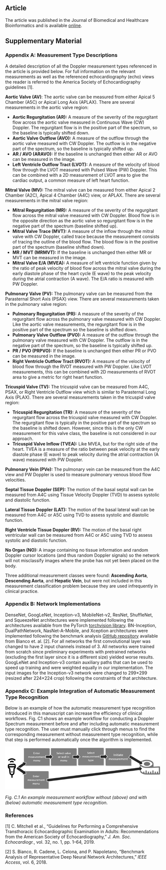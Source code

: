 ## Article

The article was published in the Journal of Biomedical and Healthcare Bioinformatics and is available 
[online](https://ieeexplore.ieee.org/document/9216477).

## Supplementary Material


### Appendix A: Measurement Type Descriptions

A detailed description of all the Doppler measurement types referenced in the article is provided below. For full 
information on the relevant measurements as well as the referenced echocardiography (echo) views the reader is referred 
to the America Society of Echocardiography guidelines [1]. 

**Aortic Valve (AV)**: The aortic valve can be measured from either Apical 5 Chamber (A5C) or Apical Long Axis (APLAX). 
There are several measurements in the aortic valve region:

- **Aortic Regurgitation (AR):**  A measure of the severity of the regurgitant flow across the aortic valve measured in 
Continuous Wave (CW) Doppler. The regurgitant flow is in the positive part of the spectrum, so the baseline is typically shifted down. 
- **Aortic Valve Outflow (AVO):**  A measure of the outflow through the aortic valve measured with CW Doppler.  The 
outflow is in the negative part of the spectrum, so the baseline is typically shifted up. 
- **AR / AVO (ARAVO):** If the baseline is unchanged then either AR or AVO can be measured in the image.
- **Left Ventricle Outflow Tract (LVOT):** A measure of the velocity of blood flow through the LVOT measured with 
Pulsed Wave (PW) Doppler. This can be combined with a 2D measurement of LVOT area to give the cardiac output, a common 
measure of left heart function.

**Mitral Valve (MV):** The mitral valve can be measured from either Apical 2 Chamber (A2C), Apical 4 Chamber (A4C) view, 
or APLAX. There are several measurements in the mitral valve region:
- **Mitral Regurgitation (MR):** A measure of the severity of the regurgitant flow across the mitral valve measured 
with CW Doppler. Blood flow is in the opposite direction as the aortic valve so regurgitant flow is in the negative part 
of the spectrum (baseline shifted up).
- **Mitral Valve Trace (MVT):** A measure of the inflow through the mitral valve with CW Doppler, called trace because 
the measurement consists of tracing the outline of the blood flow. The blood flow is in the positive part of the spectrum 
(baseline shifted down). 
- **MR / MVT (MRMVT):** If the baseline is unchanged then either MR or MVT can be measured in the image. 
- **Mitral Valve E/A (MVEA):** A measure of left ventricle function given by the ratio of peak velocity of blood flow 
across the mitral valve during the early diastole phase of the heart cycle (E wave) to the peak velocity during the 
atrial contraction (A wave). The E/A ratio is measured with PW Doppler.

**Pulmonary Valve (PV):** The pulmonary valve can be measured from the Parasternal Short Axis (PSAX) view. There are 
several measurements taken in the pulmonary valve region:
- **Pulmonary Regurgitation (PR):** A measure of the severity of the regurgitant flow across the pulmonary valve 
measured with CW Doppler. Like the aortic valve measurements, the regurgitant flow is in the positive part of the 
spectrum so the baseline is shifted down. 
- **Pulmonary Valve Outflow (PVO):** A measure of the outflow through the pulmonary valve measured with CW Doppler. 
The outflow is in the negative part of the spectrum, so the baseline is typically shifted up. 
- **PR / PVO (PRPVO):** If the baseline is unchanged then either PR or PVO can be measured in the image. 
- **Right Ventricle Outflow Tract (RVOT):** A measure of the velocity of blood flow through the RVOT measured with PW 
Doppler. Like LVOT measurements, this can be combined with 2D measurements of RVOT area to give a metric for right heart function.

**Tricuspid Valve (TV):** The tricuspid valve can be measured from A4C, PSAX, or Right Ventricle Outflow view which is 
similar to Parasternal Long Axis (PLAX). There are several measurements taken in the tricuspid valve region:
- **Tricuspid Regurgitation (TR):** A measure of the severity of the regurgitant flow across the tricuspid valve 
measured with CW Doppler. The regurgitant flow is typically in the positive part of the spectrum so the baseline is 
shifted down. However, since this is the only CW measurement for this valve class, the baseline is not considered in our approach. 
- **Tricuspid Valve Inflow (TVEA):** Like MVEA, but for the right side of the heart. TVEA is a measure of the ratio 
between peak velocity at the early diastole phase (E wave) to peak velocity during the atrial contraction (A wave) 
measured with PW Doppler. 

**Pulmonary Vein (PVe):** The pulmonary vein can be measured from the A4C view and PW Doppler is used to measure 
pulmonary venous blood flow velocities.

**Septal Tissue Doppler (SEP):** The motion of the basal septal wall can be measured from A4C using Tissue Velocity 
Doppler (TVD) to assess systolic and diastolic function.

**Lateral Tissue Doppler (LAT):** The motion of the basal lateral wall can be measured from A4C or A5C using TVD to 
assess systolic and diastolic function.

**Right Ventricle Tissue Doppler (RV):** The motion of the basal right ventricular wall can be measured from A4C or A5C 
using TVD to assess systolic and diastolic function.

**No Organ (NO):** A image containing no tissue information and random Doppler cursor locations (and thus random 
Doppler signals) so the network will not misclassify images where the probe has not yet been placed on the body. 

Three additional measurement classes were found: **Ascending Aorta**, **Descending Aorta**, and **Hepatic Vein**, but 
were not included in this measurement classification problem because they are used infrequently in clinical practice.

### Appendix B: Network Implementations

DenseNet, GoogLeNet, Inception-v3, MobileNet-v2, ResNet, ShuffleNet, and SqueezeNet architectures were implemented 
following the architectures available from the PyTorch [torchvision library](https://pytorch.org/docs/stable/torchvision/models.html). 
BN-Inception, DualPathNetwork, NasNet-A-Mobile, and Xception architectures were implemented following the benchmark analysis 
[GitHub repository](https://github.com/CeLuigi/models-comparison.pytorch)
available from Bianco et. al. [2]. For all networks the first convolutional layer was changed to have 2 input channels 
instead of 3. All networks were trained from scratch since preliminary experiments with pretrained networks (excluding 
the first layer since it is a different size) yielded worse results. GoogLeNet and Inception-v3 contain auxiliary paths 
that can be used to speed up training and were weighted equally in our implementation. The input images for the 
Inception-v3 network were changed to 299×299 (resized after 224×224 crop) following the constraints of that architecture. 

### Appendix C: Example Integration of Automatic Measurement Type Recognition

Below is an example of how the automatic measurement type recognition introduced in this manuscript can increase the 
efficiency of clinical workflows. Fig. C1 shows an example workflow for conducting a Doppler Spectrum measurement 
before and after including automatic measurement type recognition. The user must manually click through menus to find 
the corresponding measurement without measurement type recognition, while that step is performed automatically once the 
algorithm is implemented.

![Example Workflow](./imgs/workflow.png)

*Fig. C.1 An example measurement workflow without (above) and with (below) automatic measurement type recognition.*



### References
[1] C. Mitchell et al., “Guidelines for Performing a Comprehensive Transthoracic Echocardiographic Examination in 
Adults: Recommendations from the American Society of Echocardiography,” *J. Am. Soc. Echocardiogr.*, vol. 32, no. 1, pp. 1–64, 2019.

[2] S. Bianco, R. Cadene, L. Celona, and P. Napoletano, “Benchmark Analysis of Representative Deep Neural Network 
Architectures,” *IEEE Access*, vol. 6, 2018.

